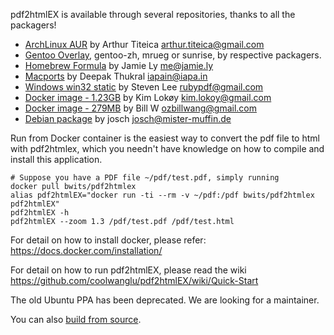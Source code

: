 pdf2htmlEX is available through several repositories, thanks to all the packagers!

 * [ArchLinux AUR](https://aur.archlinux.org/packages.php?ID=62426) by Arthur Titeica <arthur.titeica@gmail.com>
 * [Gentoo Overlay](http://gpo.zugaina.org/app-text/pdf2htmlex), gentoo-zh, mrueg or sunrise, by respective packagers. 
 * [Homebrew Formula](https://github.com/mxcl/homebrew/blob/master/Library/Formula/pdf2htmlex.rb) by Jamie Ly <me@jamie.ly>
 * [Macports](https://trac.macports.org/browser/trunk/dports/textproc/pdf2htmlex/Portfile) by Deepak Thukral <iapain@iapa.in>
 * [Windows win32 static](http://soft.rubypdf.com/software/pdf2htmlex-windows-verion) by Steven Lee <rubypdf@gmail.com>
 * [Docker image - 1.23GB](https://registry.hub.docker.com/u/klokoy/pdf2htmlex/) by Kim Lokøy <kim.lokoy@gmail.com>
 * [Docker image - 279MB](https://hub.docker.com/r/bwits/pdf2htmlex/) by Bill W <ozbillwang@gmail.com>
 * [Debian package](https://packages.debian.org/sid/pdf2htmlex) by josch <josch@mister-muffin.de>

Run from Docker container is the easiest way to convert the pdf file to html with pdf2htmlex, which you needn't have knowledge on how to compile and install this application. 

    # Suppose you have a PDF file ~/pdf/test.pdf, simply running
    docker pull bwits/pdf2htmlex
    alias pdf2htmlEX="docker run -ti --rm -v ~/pdf:/pdf bwits/pdf2htmlex pdf2htmlEX"
    pdf2htmlEX -h 
    pdf2htmlEX --zoom 1.3 /pdf/test.pdf /pdf/test.html

For detail on how to install docker, please refer: https://docs.docker.com/installation/

For detail on how to run pdf2htmlEX, please read the wiki https://github.com/coolwanglu/pdf2htmlEX/wiki/Quick-Start

The old Ubuntu PPA has been deprecated. We are looking for a maintainer.

You can also [build from source](https://github.com/coolwanglu/pdf2htmlEX/wiki/Building).